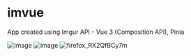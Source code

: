 # imvue

App created using Imgur API - Vue 3 (Composition API), Pinia

![image](https://user-images.githubusercontent.com/33430525/157649250-5199ef5d-be70-4222-af26-96651afd6cba.png)
![image](https://user-images.githubusercontent.com/33430525/157649303-2d6567ca-6d8d-4b9e-b5bb-567a438db709.png)
![firefox_RX2QfBCy7m](https://user-images.githubusercontent.com/33430525/157650072-02f0adf0-14c1-4603-ad4a-0165f9b41a8a.gif)
